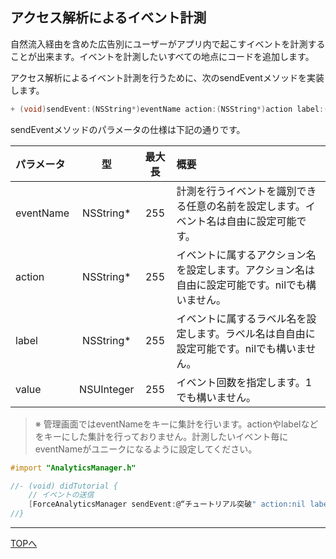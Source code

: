 ## アクセス解析によるイベント計測

自然流入経由を含めた広告別にユーザーがアプリ内で起こすイベントを計測することが出来ます。イベントを計測したいすべての地点にコードを追加します。

アクセス解析によるイベント計測を行うために、次のsendEventメソッドを実装します。

```objective-c
+ (void)sendEvent:(NSString*)eventName action:(NSString*)action label:(NSString*)label value:(NSUInteger)value;
```

sendEventメソッドのパラメータの仕様は下記の通りです。

|パラメータ|型|最大長|概要|
|:------|:------:|:------:|:------|
|eventName|NSString*|255|計測を行うイベントを識別できる任意の名前を設定します。イベント名は自由に設定可能です。|
|action|NSString*|255|イベントに属するアクション名を設定します。アクション名は⾃由に設定可能です。nilでも構いません。|
|label|NSString*|255|イベントに属するラベル名を設定します。ラベル名は⾃自由に設定可能です。nilでも構いません。|
|value|NSUInteger|255|イベント回数を指定します。1でも構いません。|

> ※ 管理画面ではeventNameをキーに集計を行います。actionやlabelなどをキーにした集計を行っておりません。計測したいイベント毎にeventNameがユニークになるように設定してください。

```objective-c
#import "AnalyticsManager.h"

//- (void) didTutorial {
    // イベントの送信
    [ForceAnalyticsManager sendEvent:@“チュートリアル突破" action:nil label:nil value:1];
//}
```

---
[TOPへ](/lang/ja/README.md)
